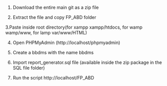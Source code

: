 1. Download the entire main git as a zip file

2. Extract the file and copy FP_ABD folder

3.Paste inside root directory(for xampp xampp/htdocs, for wamp wamp/www, for lamp var/www/HTML)

4. Open PHPMyAdmin (http://localhost/phpmyadmin)

5. Create a bbdms with the name bbdms

6. Import report_generator.sql file (available inside the zip package in the SQL file folder)

7. Run the script http://localhost/FP_ABD
